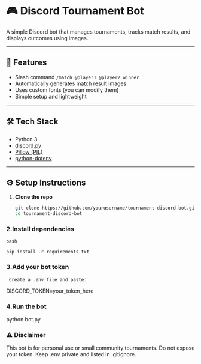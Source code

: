 # 🎮 Discord Tournament Bot

A simple Discord bot that manages tournaments, tracks match results, and displays outcomes using images.

---

## 🚀 Features

- Slash command `/match @player1 @player2 winner`
- Automatically generates match result images
- Uses custom fonts (you can modify them)
- Simple setup and lightweight

---

## 🛠 Tech Stack

- Python 3
- [discord.py](https://github.com/Rapptz/discord.py)
- [Pillow (PIL)](https://pillow.readthedocs.io/en/stable/)
- [python-dotenv](https://pypi.org/project/python-dotenv/)

---

## ⚙️ Setup Instructions

1. **Clone the repo**
   ```bash
   git clone https://github.com/yourusername/tournament-discord-bot.git
   cd tournament-discord-bot

   
### 2.Install dependencies

    bash

    pip install -r requirements.txt

### 3.Add your bot token

     Create a .env file and paste:



  DISCORD_TOKEN=your_token_here
### 4.Run the bot


   python bot.py


### ⚠️ Disclaimer
This bot is for personal use or small community tournaments.
Do not expose your token. Keep .env private and listed in .gitignore.
